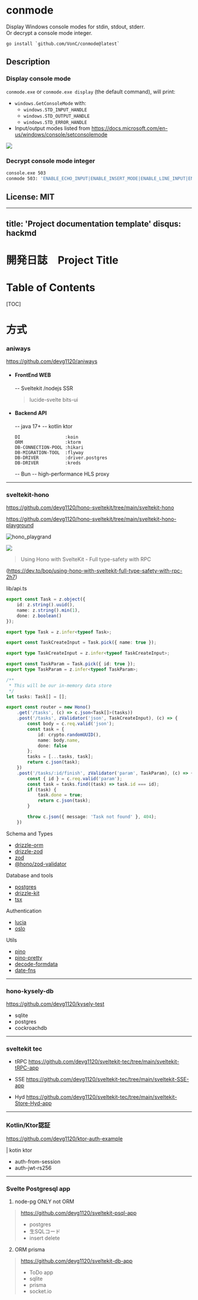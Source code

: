 
# conmode
Display Windows console modes for stdin, stdout, stderr.  
Or decrypt a console mode integer.

    go install `github.com/VonC/conmode@latest`

## Description

### Display console mode

`conmode.exe` or `conmode.exe display` (the default command), will print:

- `windows.GetConsoleMode` with:
  - `windows.STD_INPUT_HANDLE`
  - `windows.STD_OUTPUT_HANDLE`
  - `windows.STD_ERROR_HANDLE`
- Input/output modes listed from https://docs.microsoft.com/en-us/windows/console/setconsolemode

[<img src="windows_console.png">](https://docs.microsoft.com/en-us/windows/console/setconsolemode)

### Decrypt console mode integer

```bash
console.exe 503
conmode 503: 'ENABLE_ECHO_INPUT|ENABLE_INSERT_MODE|ENABLE_LINE_INPUT|ENABLE_MOUSE_INPUT|ENABLE_PROCESSED_INPUT|ENABLE_QUICK_EDIT_MODE'
```

## License: MIT


---
title: 'Project documentation template'
disqus: hackmd
---

開発日誌　Project Title
===

# Table of Contents

[TOC]


# 方式

### aniways

https://github.com/devg1120/aniways

- #### FrontEnd WEB
     -- Sveltekit /nodejs    SSR
     > lucide-svelte
     > bits-ui
- #### Backend API
     -- java 17+
     -- kotlin ktor
     ```
     DI                 :koin
     ORM                :ktorm
     DB-CONNECTION-POOL :hikari
     DB-MIGRATION-TOOL  :flyway
     DB-DRIVER          :driver.postgres
     DB-DRIVER          :kreds
     ```
     -- Bun
     -- high-performance HLS proxy 
     
---
### sveltekit-hono

https://github.com/devg1120/hono-sveltekit/tree/main/sveltekit-hono


https://github.com/devg1120/hono-sveltekit/tree/main/sveltekit-hono-playground

![hono_playgrand](https://hackmd.io/_uploads/HkWQEQ6mxx.png)

[<img src="windows_console.png">](https://docs.microsoft.com/en-us/windows/console/setconsolemode)


> Using Hono with SvelteKit - Full type-safety with RPC
> 
(https://dev.to/bop/using-hono-with-sveltekit-full-type-safety-with-rpc-2h7)

lib/api.ts
``` ts
export const Task = z.object({
	id: z.string().uuid(),
	name: z.string().min(1),
	done: z.boolean()
});

export type Task = z.infer<typeof Task>;

export const TaskCreateInput = Task.pick({ name: true });

export type TaskCreateInput = z.infer<typeof TaskCreateInput>;

export const TaskParam = Task.pick({ id: true });
export type TaskParam = z.infer<typeof TaskParam>;

/**
 * This will be our in-memory data store
 */
let tasks: Task[] = [];

export const router = new Hono()
	.get('/tasks', (c) => c.json<Task[]>(tasks))
	.post('/tasks', zValidator('json', TaskCreateInput), (c) => {
		const body = c.req.valid('json');
		const task = {
			id: crypto.randomUUID(),
			name: body.name,
			done: false
		};
		tasks = [...tasks, task];
		return c.json(task);
	})
	.post('/tasks/:id/finish', zValidator('param', TaskParam), (c) => {
		const { id } = c.req.valid('param');
		const task = tasks.find((task) => task.id === id);
		if (task) {
			task.done = true;
			return c.json(task);
		}

		throw c.json({ message: 'Task not found' }, 404);
	})

```




Schema and Types

- [drizzle-orm]()
- [drizzle-zod]()
- [zod]()
- [@hono/zod-validator]()

Database and tools

- [postgres]()
- [drizzle-kit]()
- [tsx]()

Authentication

- [lucia]()
- [oslo]()

Utils

- [pino]()
- [pino-pretty]()
- [decode-formdata]()
- [date-fns]()

---
### hono-kysely-db

https://github.com/devg1120/kysely-test

- sqlite
- postgres
- cockroachdb

---

### sveltekit tec

- tRPC
https://github.com/devg1120/sveltekit-tec/tree/main/sveltekit-tRPC-app
  
- SSE 
https://github.com/devg1120/sveltekit-tec/tree/main/sveltekit-SSE-app

- Hyd
https://github.com/devg1120/sveltekit-tec/tree/main/sveltekit-Store-Hyd-app

---

### Kotlin/Ktor認証

https://github.com/devg1120/ktor-auth-example

| kotin  ktor

- auth-from-session
- auth-jwt-rs256


---
### Svelte Postgresql app

1. node-pg ONLY   not ORM

>  https://github.com/devg1120/sveltekit-psql-app
>   - postgres
>   - 生SQLコード
>   - insert delete


2. ORM prisma 

 >https://github.com/devg1120/sveltekit-db-app
  > - ToDo app
  > - sqlite
  > - prisma
  > - socket.io
 
